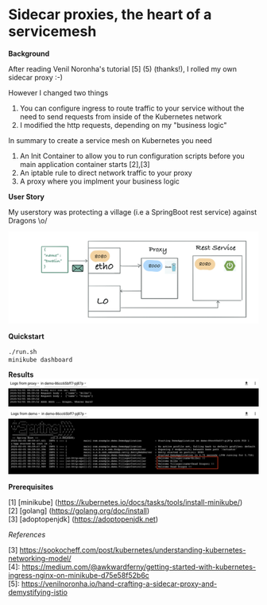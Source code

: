 # Sidecar proxies, the heart of a servicemesh


__Background__

After reading Venil Noronha's tutorial [5] (5) (thanks!), I rolled my own sidecar proxy :-)

However I changed two things
1. You can configure ingress to route traffic to your service without the need to send requests from inside of the Kubernetes network
2. I modified the http requests, depending on my "business logic"

In summary to create a service mesh on Kubernetes you need
1.  An Init Container to allow you to run configuration scripts before you main application container starts [2],[3]
2.  An iptable rule to direct network traffic to your proxy
3.  A proxy where you implment your business logic

__User Story__

My userstory was protecting a village (i.e a SpringBoot rest service) against Dragons \o/


![Alt Text](./http-proxy.gif)

__Quickstart__
```
./run.sh
minikube dashboard
```
__Results__
![Usecase Context Diagram](./kubernetes-golang-log.png)
![Usecase Context Diagram](./kubernetes-springboot-log.png)

__Prerequisites__

[1] [minikube] (https://kubernetes.io/docs/tasks/tools/install-minikube/) <br/>
[2] [golang] (https://golang.org/doc/install) <br/>
[3] [adoptopenjdk] (https://adoptopenjdk.net)

_References_

[3] https://sookocheff.com/post/kubernetes/understanding-kubernetes-networking-model/ <br/>
[4]: https://medium.com/@awkwardferny/getting-started-with-kubernetes-ingress-nginx-on-minikube-d75e58f52b6c <br/>
[5]: https://venilnoronha.io/hand-crafting-a-sidecar-proxy-and-demystifying-istio 


